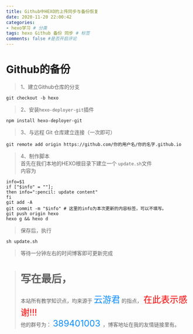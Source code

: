 ```yaml
---
title: Github中HEXO的上传同步与备份恢复
date: 2020-11-20 22:00:42
categories:
- hexo学习 # 分类
tags: hexo Github 备份 同步 # 标签
comments: false #是否开启评论
---
```

# Github的备份
> 1、建立Github仓库的分支
 ```
 git checkout -b hexo
 ```

> 2、安装`hexo-deployer-git`插件
 ```
 npm install hexo-deployer-git
 ```

> 3、与远程 Git 仓库建立连接（一次即可）

```
git remote add origin https://github.com/你的用户名/你的名字.github.io
```
> 4、制作脚本  
> 首先在我们本地的HEXO根目录下建立一个 `update.sh`文件  
> 内容为
```
info=$1
if ["$info" = ""];
then info=":pencil: update content"
fi
git add -A
git commit -m "$info" # 这里的info为本次更新的内容标签，可以不填写。
git push origin hexo
hexo g && hexo d
```
>保存后，执行
```
sh update.sh
```
> 等待一分钟左右的时间博客即可更新完成

> # 写在最后，  
> 本站所有教学知识点，均来源于 <font size=5 color=#108fff >云游君</font> 的指点， <font size=5 color=red >在此表示感谢!!!</font>  
> 他的群号为： <font size=5 color=#108fff > 389401003 </font>  ，博客地址在我的友情链接里有。